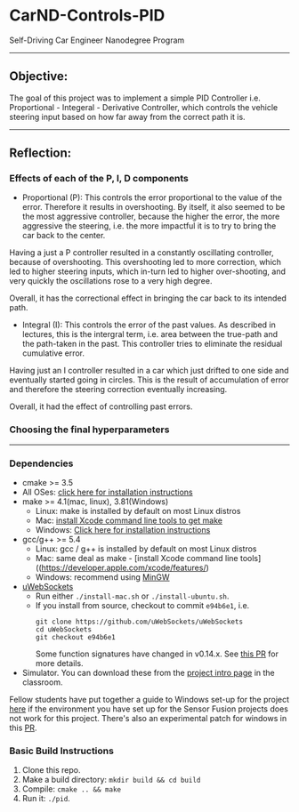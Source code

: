 # CarND-Controls-PID
Self-Driving Car Engineer Nanodegree Program

---

## Objective:
The goal of this project was to implement a simple PID Controller i.e. Proportional - Integeral - Derivative Controller, which controls the vehicle steering input based on how far away from the correct path it is. 


---

## Reflection:

### Effects of each of the P, I, D components

- Proportional (P): This controls the error proportional to the value of the error. Therefore it results in overshooting. By itself, it also seemed to be the most aggressive controller, because the higher the error, the more aggressive the steering, i.e. the more impactful it is to try to bring the car back to the center. 

Having a just a P controller resulted in a constantly oscillating controller, because of overshooting.
This overshooting led to more correction, which led to higher steering inputs, which in-turn led to higher over-shooting, and very quickly the oscillations rose to a very high degree. 

Overall, it has the correctional effect in bringing the car back to its intended path.

- Integral (I): This controls the error of the past values. As described in lectures, this is the intergral term, i.e. area between the true-path and the path-taken in the past. This controller tries to eliminate the residual cumulative error. 

Having just an I controller resulted in a car which just drifted to one side and eventually started going in circles. This is the result of accumulation of error and therefore the steering correction eventually increasing.

Overall, it had the effect of controlling past errors.

### Choosing the final hyperparameters

---

### Dependencies

* cmake >= 3.5
 * All OSes: [click here for installation instructions](https://cmake.org/install/)
* make >= 4.1(mac, linux), 3.81(Windows)
  * Linux: make is installed by default on most Linux distros
  * Mac: [install Xcode command line tools to get make](https://developer.apple.com/xcode/features/)
  * Windows: [Click here for installation instructions](http://gnuwin32.sourceforge.net/packages/make.htm)
* gcc/g++ >= 5.4
  * Linux: gcc / g++ is installed by default on most Linux distros
  * Mac: same deal as make - [install Xcode command line tools]((https://developer.apple.com/xcode/features/)
  * Windows: recommend using [MinGW](http://www.mingw.org/)
* [uWebSockets](https://github.com/uWebSockets/uWebSockets)
  * Run either `./install-mac.sh` or `./install-ubuntu.sh`.
  * If you install from source, checkout to commit `e94b6e1`, i.e.
    ```
    git clone https://github.com/uWebSockets/uWebSockets 
    cd uWebSockets
    git checkout e94b6e1
    ```
    Some function signatures have changed in v0.14.x. See [this PR](https://github.com/udacity/CarND-MPC-Project/pull/3) for more details.
* Simulator. You can download these from the [project intro page](https://github.com/udacity/self-driving-car-sim/releases) in the classroom.

Fellow students have put together a guide to Windows set-up for the project [here](https://s3-us-west-1.amazonaws.com/udacity-selfdrivingcar/files/Kidnapped_Vehicle_Windows_Setup.pdf) if the environment you have set up for the Sensor Fusion projects does not work for this project. There's also an experimental patch for windows in this [PR](https://github.com/udacity/CarND-PID-Control-Project/pull/3).

### Basic Build Instructions

1. Clone this repo.
2. Make a build directory: `mkdir build && cd build`
3. Compile: `cmake .. && make`
4. Run it: `./pid`. 

